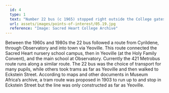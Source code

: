 ```yaml
---
  id: 4
  type: 1
  text: "Number 22 bus (c 1965) stopped right outside the College gates."
  url: assets/images/points-of-interest/05.19.jpg
  reference: "Image: Sacred Heart College Archive"
---
```

Between the 1960s and 1980s the 22 bus followed a route from Cyrildene, through Observatory and into town via Yeoville. This route connected the Sacred Heart nursery school campus, then in Yeoville (at the Holy Family Convent), and the main school at Observatory. Currently the 421 Metrobus route runs along a similar route. The 22 bus was the choice of transport for many pupils, while others took trams as far as Yeoville and then walked to Eckstein Street. According to maps and other documents in Museum Africa’s archive, a tram route was proposed in 1903 to run up to and stop in Eckstein Street but the line was only constructed as far as Yeoville.
        